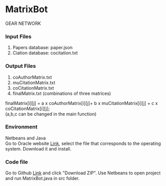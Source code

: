 # MatrixBot
GEAR NETWORK

### Input Files  
1. Papers database: paper.json  
2. Ciation database: cocitation.txt  

### Output Files  
1. coAuthorMatrix.txt  
2. muCitationMatrix.txt  
3. coCitationMatrix.txt  
4. finalMatrix.txt (combinations of three matrices)  

finalMatrix[i][j] = a x coAuthorMatrix[i][j]+ b x muCitationMatrix[i][j] + c x coCitationMatrix[i][j];  
(a,b,c can be changed in the main function)  

### Environment  
Netbeans and Java  
Go to Oracle website [Link](http://www.oracle.com/us/technologies/java/jdk-7-netbeans-download-432126.html), select the file that corresponds to the operating system. Download it and install.  

### Code file  
Go to Github [Link](https://github.com/sidewallme/MatrixBot/tree/master) and click "Download ZIP". Use Netbeans to open project and run MatrixBot.java in src folder.  
